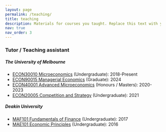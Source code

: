 ```yaml
---
layout: page
permalink: /teaching/
title: teaching
description: Materials for courses you taught. Replace this text with your description.
nav: true
nav_order: 3
---
```


### Tutor / Teaching assistant

##### The University of Melbourne
- [ECON30010 Microeconomics](https://handbook.unimelb.edu.au/subjects/econ30010) (Undergraduate): 2018-Present
- [ECON90015 Managerial Economics](https://handbook.unimelb.edu.au/subjects/econ90015) (Graduate): 2024
- [ECON40001 Advanced Microeconomics](https://handbook.unimelb.edu.au/subjects/econ40001) (Honours / Masters): 2020-2023
- [ECON20005 Competition and Strategy](https://handbook.unimelb.edu.au/subjects/econ20005) (Undergraduate): 2021

##### Deakin University
- [MAF101 Fundamentals of Finance](https://www.deakin.edu.au/courses/unit?unit=MAF101) (Undergraduate): 2017
- [MAE101 Economic Principles](https://www.deakin.edu.au/courses/unit?unit=MAE101) (Undergraduate): 2016


<!-- For now, this page is assumed to be a static description of your courses. You can convert it to a collection similar to `_projects/` so that you can have a dedicated page for each course.

Organize your courses by years, topics, or universities, however you like! -->
